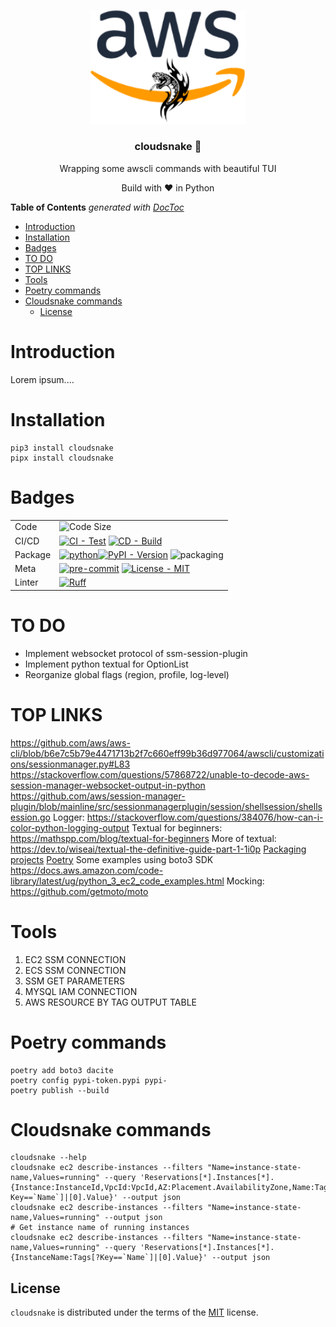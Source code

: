 <p align="center" >
    <img src="logo.png" alt="logo" width="250"/>
    <h3 align="center">cloudsnake 🐍</h3>
    <p align="center">Wrapping some awscli commands with beautiful TUI</p>
    <p align="center">Build with ❤ in Python</p>
</p>

<!-- START doctoc generated TOC please keep comment here to allow auto update -->
<!-- DON'T EDIT THIS SECTION, INSTEAD RE-RUN doctoc TO UPDATE -->
**Table of Contents**  *generated with [DocToc](https://github.com/thlorenz/doctoc)*

- [Introduction](#introduction)
- [Installation](#installation)
- [Badges](#badges)
- [TO DO](#to-do)
- [TOP LINKS](#top-links)
- [Tools](#tools)
- [Poetry commands](#poetry-commands)
- [Cloudsnake commands](#cloudsnake-commands)
  - [License](#license)

<!-- END doctoc generated TOC please keep comment here to allow auto update -->

# Introduction

Lorem ipsum....

# Installation

```console
pip3 install cloudsnake
pipx install cloudsnake
```

# Badges

|         |                                                                                                                                                                                                                                                                                                                                                         |
|---------|---------------------------------------------------------------------------------------------------------------------------------------------------------------------------------------------------------------------------------------------------------------------------------------------------------------------------------------------------------|
| Code    | ![Code Size](https://img.shields.io/github/languages/code-size/containerscrew/tftools)                                                                                                                                                                                                                                                                  |
| CI/CD   | [![CI - Test](https://github.com/ofek/hatch-showcase/actions/workflows/test.yml/badge.svg)](https://github.com/ofek/hatch-showcase/actions/workflows/test.yml) [![CD - Build](https://github.com/ofek/hatch-showcase/actions/workflows/build.yml/badge.svg)](https://github.com/ofek/hatch-showcase/actions/workflows/build.yml)                        |
| Package | [![python](https://img.shields.io/badge/Python-3.12-3776AB.svg?style=flat&logo=python&logoColor=white)](https://www.python.org)[![PyPI - Version](https://img.shields.io/pypi/v/hatch-showcase.svg?logo=pypi&label=PyPI&logoColor=gold)](https://pypi.org/project/hatch-showcase/) ![packaging](https://img.shields.io/badge/packaging-poetry-cyan.svg) |
| Meta    | [![pre-commit](https://img.shields.io/badge/pre--commit-enabled-brightgreen?logo=pre-commit&logoColor=white)](https://github.com/pre-commit/pre-commit) [![License - MIT](https://img.shields.io/badge/license-MIT-9400d3.svg)](https://spdx.org/licenses/)                                                                                             |
| Linter  | [![Ruff](https://img.shields.io/endpoint?url=https://raw.githubusercontent.com/astral-sh/ruff/main/assets/badge/v2.json)](https://github.com/astral-sh/ruff)                                                                                                                                                                                            |




# TO DO

* Implement websocket protocol of ssm-session-plugin
* Implement python textual for OptionList
* Reorganize global flags (region, profile, log-level)



# TOP LINKS

https://github.com/aws/aws-cli/blob/b6e7c5b79e4471713b2f7c660eff99b36d977064/awscli/customizations/sessionmanager.py#L83
https://stackoverflow.com/questions/57868722/unable-to-decode-aws-session-manager-websocket-output-in-python
https://github.com/aws/session-manager-plugin/blob/mainline/src/sessionmanagerplugin/session/shellsession/shellsession.go
Logger: https://stackoverflow.com/questions/384076/how-can-i-color-python-logging-output
Textual for beginners: https://mathspp.com/blog/textual-for-beginners
More of textual: https://dev.to/wiseai/textual-the-definitive-guide-part-1-1i0p
[Packaging projects](https://packaging.python.org/en/latest/tutorials/packaging-projects/)
[Poetry](https://python-poetry.org/docs/)
Some examples using boto3 SDK https://docs.aws.amazon.com/code-library/latest/ug/python_3_ec2_code_examples.html
Mocking: https://github.com/getmoto/moto

# Tools

1. EC2 SSM CONNECTION
2. ECS SSM CONNECTION
3. SSM GET PARAMETERS
4. MYSQL IAM CONNECTION
5. AWS RESOURCE BY TAG OUTPUT TABLE

# Poetry commands

```shell
poetry add boto3 dacite
poetry config pypi-token.pypi pypi-
poetry publish --build
```

# Cloudsnake commands

```shell
cloudsnake --help
cloudsnake ec2 describe-instances --filters "Name=instance-state-name,Values=running" --query 'Reservations[*].Instances[*].{Instance:InstanceId,VpcId:VpcId,AZ:Placement.AvailabilityZone,Name:Tags[?Key==`Name`]|[0].Value}' --output json
cloudsnake ec2 describe-instances --filters "Name=instance-state-name,Values=running" --output json
# Get instance name of running instances
cloudsnake ec2 describe-instances --filters "Name=instance-state-name,Values=running" --query 'Reservations[*].Instances[*].{InstanceName:Tags[?Key==`Name`]|[0].Value}' --output json
```

## License

`cloudsnake` is distributed under the terms of the [MIT](https://spdx.org/licenses/MIT.html) license.
